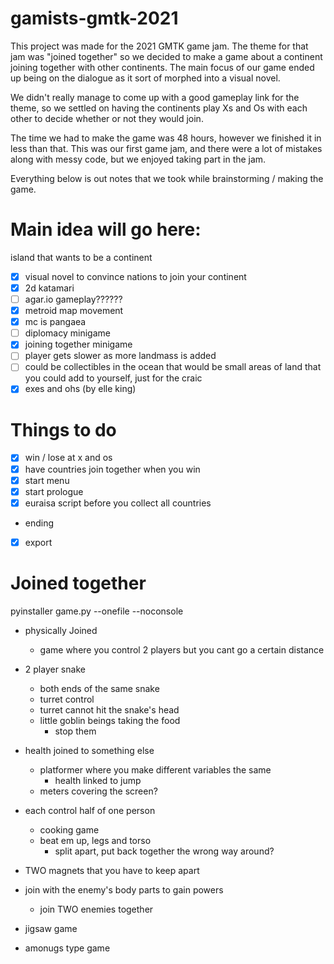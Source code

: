 # gamists-gmtk-2021
This project was made for the 2021 GMTK game jam. The theme for that jam was "joined together" so we decided to make a game about a continent joining together with other continents. The main focus of our game ended up being on the dialogue as it sort of morphed into a visual novel.

We didn't really manage to come up with a good gameplay link for the theme, so we settled on having the continents play Xs and Os with each other to decide whether or not they would join.

The time we had to make the game was 48 hours, however we finished it in less than that. This was our first game jam, and there were a lot of mistakes along with messy code, but we enjoyed taking part in the jam.

Everything below is out notes that we took while brainstorming / making the game.


# Main idea will go here:

island that wants to be a continent
- [x] visual novel to convince nations to join your continent
- [x] 2d katamari
- [ ] agar.io gameplay??????
- [x] metroid map movement
- [x] mc is pangaea
- [ ] diplomacy minigame
- [x] joining together minigame
- [ ] player gets slower as more landmass is added
- [ ] could be collectibles in the ocean that would be small areas of land that you could add to yourself, just for the craic
- [x] exes and ohs (by elle king)

# Things to do
- [x] win / lose at x and os
- [x] have countries join together when you win
- [x] start menu
- [x] start prologue
- [x] euraisa script before you collect all countries
- ending
- [x] export

# Joined together
pyinstaller game.py --onefile --noconsole
- physically Joined
  - game where you control 2 players but you cant go a certain distance

- 2 player snake
  - both ends of the same snake
  - turret control
  - turret cannot hit the snake's head
  - little goblin beings taking the food
    - stop them

- health joined to something else
  - platformer where you make different variables the same
    - health linked to jump
  - meters covering the screen?

- each control half of one person
  - cooking game
  - beat em up, legs and torso
    - split apart, put back together the wrong way around?

- TWO magnets that you have to keep apart

- join with the enemy's body parts to gain powers
    - join TWO enemies together

- jigsaw game

- amonugs type game

